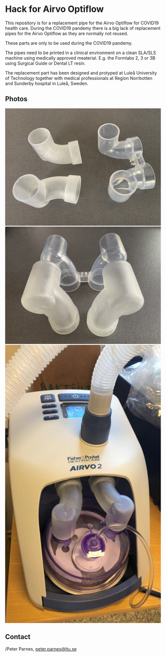 # Hack for Airvo Optiflow

This repository is for a replacement pipe for the Airvo Optiflow for COVID19 health care. During the COVID19 pandemy there is a big lack of replacement pipes for the Airvo Optiflow as they are normally not reused. 

These parts are only to be used during the COVID19 pandemy. 

The pipes need to be printed in a clinical environment on a clean SLA/SLS machine using medically approved meaterial. E.g. the Formlabs 2, 3 or 3B using Surgical Guide or Dental LT resin. 

The replacement part has been designed and protyped at Luleå University of Technology together with medical professionals at Region Norrbotten and Sunderby hospital in Luleå, Sweden. 

## Photos ## 

![](https://github.com/peterparnes/HackAirvoOptiflow/blob/master/photos/Airvo1.jpeg)
![](https://github.com/peterparnes/HackAirvoOptiflow/blob/master/photos/Airvo2.jpeg)
![](https://github.com/peterparnes/HackAirvoOptiflow/blob/master/photos/Airvo3.jpeg)

## Contact ## 

/Peter Parnes, peter.parnes@ltu.se 
